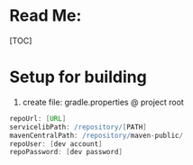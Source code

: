# Read Me:
[TOC]

# Setup for building
1. create file: gradle.properties @ project root
```groovy
repoUrl: [URL]
servicelibPath: /repository/[PATH]
mavenCentralPath: /repository/maven-public/
repoUser: [dev account]
repoPassword: [dev password]
```

